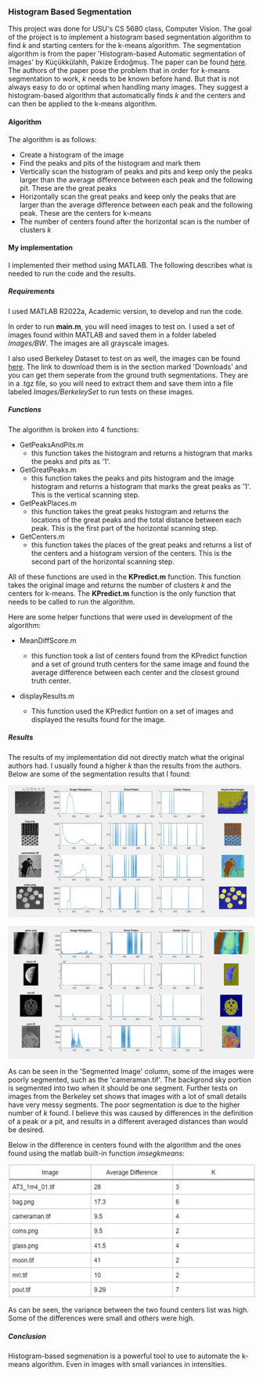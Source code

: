 ### Histogram Based Segmentation

This project was done for USU's CS 5680 class, Computer Vision. The goal of the project is to implement a histogram based segmentation algorithm to find *k* and starting centers for the k-means algorithm. The segmentation algorithm is from the paper 'Histogram-based Automatic segmentation of images' by K&#252;&#231;&#252;kk&#252;lahh, Pakize Erdo&#287;mu&#351;. The paper can be found [here](https://link.springer.com/content/pdf/10.1007/s00521-016-2287-7.pdf). The authors of the paper pose the problem that in order for k-means segmentation to work, *k* needs to be known before hand. But that is not always easy to do or optimal when handling many images. They suggest a histogram-based algorithm that automatically finds *k* and the centers and can then be applied to the k-means algorithm. 

#### Algorithm

The algorithm is as follows:

- Create a histogram of the image
- Find the peaks and pits of the histogram and mark them
- Vertically scan the histogram of peaks and pits and keep only the peaks larger than the average difference between each peak and the following pit. These are the great peaks
- Horizontally scan the great peaks and keep only the peaks that are larger than the average difference between each peak and the following peak. These are the centers for k-means
- The number of centers found after the horizontal scan is the number of clusters *k*

#### My implementation

I implemented their method using MATLAB. The following describes what is needed to run the code and the results.

##### Requirements

I used MATLAB R2022a, Academic version, to develop and run the code. 

In order to run **main.m**, you will need images to test on. I used a set of images found within MATLAB and saved them in a folder labeled *Images/BW*. The images are all grayscale images. 

I also used Berkeley Dataset to test on as well, the images can be found [here](https://www2.eecs.berkeley.edu/Research/Projects/CS/vision/bsds/). The link to download them is in the section marked 'Downloads' and you can get them seperate from the ground truth segmentations. They are in a .tgz file, so you will need to extract them and save them into a file labeled *Images/BerkeleySet* to run tests on these images. 

##### Functions

The algorithm is broken into 4 functions:

- GetPeaksAndPits.m
    - this function takes the histogram and returns a histogram that marks the peaks and pits as '1'.
- GetGreatPeaks.m
    - this function takes the peaks and pits histogram and the image histogram and returns a histogram that marks the great peaks as '1'. This is the vertical scanning step.
- GetPeakPlaces.m
    - this function takes the great peaks histogram and returns the locations of the great peaks and the total distance between each peak. This is the first part of the horizontal scanning step.
- GetCenters.m
    - this function takes the places of the great peaks and returns a list of the centers and a histogram version of the centers. This is the second part of the horizontal scanning step.

All of these functions are used in the **KPredict.m** function. This function takes the original image and returns the number of clusters *k* and the centers for k-means. The **KPredict.m** function is the only function that needs to be called to run the algorithm.

Here are some helper functions that were used in development of the algorithm:

- MeanDiffScore.m
    - this function took a list of centers found from the KPredict function and a set of ground truth centers for the same image and found the average difference between each center and the closest ground truth center.

- displayResults.m
    - This function used the KPredict funtion on a set of images and displayed the results found for the image.

##### Results

The results of my implementation did not directly match what the original authors had. I usually found a higher *k* than the results from the authors. Below are some of the segmentation results that I found:

![image](Document/mat_results_1.png)

![image](Document/mat_results_2.png)

As can be seen in the 'Segmented Image' column, some of the images were poorly segmented, such as the 'cameraman.tif'. The backgrond sky portion is segmented into two when it should be one segment. Further tests on images from the Berkeley set shows that images with a lot of small details have very messy segments. The poor segmentation is due to the higher number of *k* found. I believe this was caused by differences in the definition of a peak or a pit, and results in a different averaged distances than would be desired. 

Below in the difference in centers found with the algorithm and the ones found using the matlab built-in function *imsegkmeans*:

![image](Document/mat_score_table.png)

As can be seen, the variance between the two found centers list was high. Some of the differences were small and others were high. 

##### Conclusion

Histogram-based segmenation is a powerful tool to use to automate the k-means algorithm. Even in images with small variances in intensities. 
